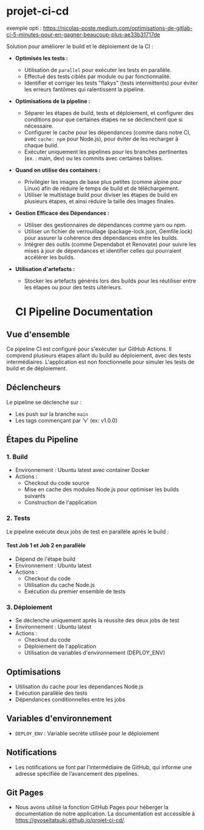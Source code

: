 # projet-ci-cd

exemple opti : https://nicolas-poste.medium.com/optimisations-de-gitlab-ci-5-minutes-pour-en-gagner-beaucoup-plus-ae33b31717de

Solution pour améliorer le build et le déploiement de la CI :

- **Optimisés les tests :**
    - Utilisation de `parallel` pour exécuter les tests en parallèle.
    - Effectué des tests ciblés par module ou par fonctionnalité.
    - Identifier et corriger les tests "flakys" (tests intermittents) pour éviter les erreurs fantômes qui ralentissent la pipeline.

- **Optimisations de la pipeline :**
    - Séparer les étapes de build, tests et déploiement, et configurer des conditions pour que certaines étapes ne se déclenchent que si nécessaire.
    - Configurer le cache pour les dépendances (comme dans notre CI, avec `cache: npm` pour Node.js), pour éviter de les recharger à chaque build.
    - Exécuter uniquement les pipelines pour les branches pertinentes (ex. : main, dev) ou les commits avec certaines balises.

- **Quand on utilise des containers :**
    - Privilégier les images de base plus petites (comme alpine pour Linux) afin de réduire le temps de build et de téléchargement.
    - Utiliser le multistage build pour diviser les étapes de build en plusieurs étapes, et ainsi réduire la taille des images finales.

- **Gestion Efficace des Dépendances :**
    - Utiliser des gestionnaires de dépendances comme yarn ou npm.
    - Utiliser un fichier de verrouillage (package-lock.json, Gemfile.lock) pour assurer la cohérence des dépendances entre les builds.
    - Intégrer des outils (comme Dependabot et Renovate) pour suivre les mises à jour de dépendances et identifier celles qui pourraient accélérer les builds.

- **Utilisation d'artefacts :**
    - Stocker les artefacts générés lors des builds pour les réutiliser entre les étapes ou pour des tests ultérieurs.

    # CI Pipeline Documentation

## Vue d'ensemble
Ce pipeline CI est configuré pour s'exécuter sur GitHub Actions. Il comprend plusieurs étapes allant du build au déploiement, avec des tests intermédiaires. L'application est non fonctionnelle pour simuler  les tests de build et de déploiement.

## Déclencheurs
Le pipeline se déclenche sur :
- Les push sur la branche `main`
- Les tags commençant par 'v' (ex: v1.0.0)

## Étapes du Pipeline

### 1. Build
- Environnement : Ubuntu latest avec container Docker
- Actions :
  - Checkout du code source
  - Mise en cache des modules Node.js pour optimiser les builds suivants
  - Construction de l'application

### 2. Tests
Le pipeline exécute deux jobs de test en parallèle après le build :

#### Test Job 1 et Job 2 en  parallèle

- Dépend de l'étape build
- Environnement : Ubuntu latest
- Actions :
  - Checkout du code
  - Utilisation du cache Node.js
  - Exécution du premier ensemble de tests

### 3. Déploiement
- Se déclenche uniquement après la réussite des deux jobs de test
- Environnement : Ubuntu latest
- Actions :
  - Checkout du code
  - Déploiement de l'application
  - Utilisation de variables d'environnement (DEPLOY_ENV)

## Optimisations
- Utilisation du cache pour les dépendances Node.js
- Exécution parallèle des tests
- Dépendances conditionnelles entre les jobs

## Variables d'environnement
- `DEPLOY_ENV` : Variable secrète utilisée pour le déploiement

## Notifications 
- Les notifications se font par l’intermédiaire de GitHub, qui informe une adresse spécifiée de l’avancement des pipelines.

## Git Pages
- Nous avons utilisé la fonction GitHub Pages pour héberger la documentation de notre application. La documentation est accessible à https://gyoseitatsuki.github.io/projet-ci-cd/.